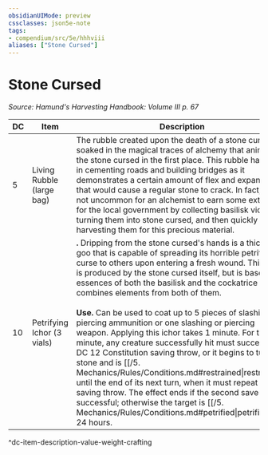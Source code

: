 ```yaml
---
obsidianUIMode: preview
cssclasses: json5e-note
tags:
- compendium/src/5e/hhhviii
aliases: ["Stone Cursed"]
---
```

# Stone Cursed
*Source: Hamund's Harvesting Handbook: Volume III p. 67* 

| DC | Item | Description | Value | Weight | Crafting |
|----|------|-------------|-------|--------|----------|
| 5 | Living Rubble (large bag) | The rubble created upon the death of a stone cursed is soaked in the magical traces of alchemy that animated the stone cursed in the first place. This rubble has use in cementing roads and building bridges as it demonstrates a certain amount of flex and expansion that would cause a regular stone to crack. In fact, it is not uncommon for an alchemist to earn some extra coin for the local government by collecting basilisk victims, turning them into stone cursed, and then quickly harvesting them for this precious material. | 1 gp | 30 lb | — |
| 10 | Petrifying Ichor (3 vials) | **.** Dripping from the stone cursed's hands is a thick grey goo that is capable of spreading its horrible petrifying curse to others upon entering a fresh wound. This goo is produced by the stone cursed itself, but is based off essences of both the basilisk and the cockatrice and combines elements from both of them.<br /><br />**Use.** Can be used to coat up to 5 pieces of slashing or piercing ammunition or one slashing or piercing weapon. Applying this ichor takes 1 minute. For the next minute, any creature successfully hit must succeed on a DC 12 Constitution saving throw, or it begins to turn to stone and is [[/5. Mechanics/Rules/Conditions.md#restrained\|restrained]] until the end of its next turn, when it must repeat the saving throw. The effect ends if the second save is successful; otherwise the target is [[/5. Mechanics/Rules/Conditions.md#petrified\|petrified]] for 24 hours. | 2 gp | 2 lb | — |
^dc-item-description-value-weight-crafting
